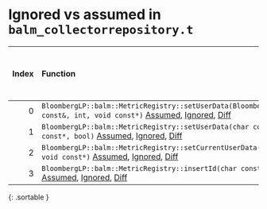 # Ignored vs assumed in `balm_collectorrepository.t`

<script src="../sorttable.js"></script>
|   Index | Function                                                                                                                                                                       |   Difference in number of lines |   Function size difference in bytes | Number of lines in assumed build   | Number of bytes in assumed build   | Number of lines in ignored build   | Number of bytes in ignored build   |
|--------:|:-------------------------------------------------------------------------------------------------------------------------------------------------------------------------------|--------------------------------:|------------------------------------:|:-----------------------------------|:-----------------------------------|:-----------------------------------|:-----------------------------------|
|       0 | `BloombergLP::balm::MetricRegistry::setUserData(BloombergLP::balm::MetricId const&, int, void const*)` [Assumed](0.assume.s.txt), [Ignored](0.none.s.txt), [Diff](0.diff.html) |                               1 |                                   0 | 144                                | 4,311,776                          | 144                                | 4,311,792                          |
|       1 | `BloombergLP::balm::MetricRegistry::setUserData(char const*, int, void const*, bool)` [Assumed](1.assume.s.txt), [Ignored](1.none.s.txt), [Diff](1.diff.html)                  |                               1 |                                   0 | 752                                | 4,311,920                          | 752                                | 4,311,936                          |
|       2 | `BloombergLP::balm::MetricRegistry::setCurrentUserData(char const*, int, void const*)` [Assumed](2.assume.s.txt), [Ignored](2.none.s.txt), [Diff](2.diff.html)                 |                              -2 |                                   0 | 304                                | 4,307,472                          | 304                                | 4,307,488                          |
|       3 | `BloombergLP::balm::MetricRegistry::insertId(char const*, char const*)` [Assumed](3.assume.s.txt), [Ignored](3.none.s.txt), [Diff](3.diff.html)                                |                              -3 |                                 -16 | 1,520                              | 4,305,504                          | 1,536                              | 4,305,504                          |
{: .sortable }
